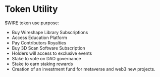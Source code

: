 # Token Utility

$WIRE token use purpose:

* Buy Wireshape Library Subscriptions
* Access Education Platform
* Pay Contributors Royalties
* Buy 3D Scan Software Subscription
* Holders will access to exclusive events
* Stake to vote on DAO governance
* Stake to earn staking rewards
* Creation of an investment fund for metaverse and web3 new projects.&#x20;
